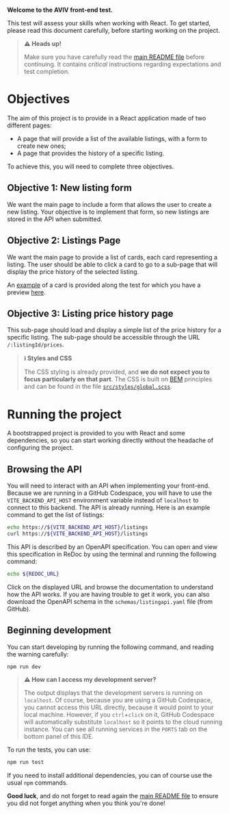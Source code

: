 **Welcome to the AVIV front-end test.**

This test will assess your skills when working with React. To get started, please read this document carefully, before starting working on the project.

> **⚠️ Heads up!**
> 
> Make sure you have carefully read the [main README file](../README.md) before continuing. It contains _critical_ instructions regarding expectations and test completion.

# Objectives

The aim of this project is to provide in a React application made of two different pages:

- A page that will provide a list of the available listings, with a form to create new ones;
- A page that provides the history of a specific listing.

To achieve this, you will need to complete three objectives.

## Objective 1: New listing form

We want the main page to include a form that allows the user to create a new listing. Your objective is to implement that form, so new listings are stored in the API when submitted.

## Objective 2: Listings Page

We want the main page to provide a list of cards, each card representing a listing. The user should be able to click a card to go to a sub-page that will display the price history of the selected listing.

An [example](./src/containers/Listings/Listings.tsx) of a card is provided along the test for which you have a preview [here](./assets/listing-card.png).

## Objective 3: Listing price history page

This sub-page should load and display a simple list of the price history for a specific listing.
The sub-page should be accessible through the URL `/:listingId/prices`.

> **ℹ️ Styles and CSS**
> 
> The CSS styling is already provided, and **we do not expect you to focus particularly on that part**. The CSS is built on
[BEM](https://getbem.com/introduction/) principles and can be found in the file [`src/styles/global.scss`](./src/styles/global.scss).

# Running the project

A bootstrapped project is provided to you with React and some dependencies, so you can start working directly without the headache of configuring the project.

## Browsing the API

You will need to interact with an API when implementing your front-end. Because we are running in a GitHub Codespace, you will have to use the `VITE_BACKEND_API_HOST` environment variable instead of `localhost` to connect to this backend. The API is already running. Here is an example command to get the list of listings:

```sh
echo https://${VITE_BACKEND_API_HOST}/listings
curl https://${VITE_BACKEND_API_HOST}/listings
```

This API is described by an OpenAPI specification. You can open and view this specification in ReDoc by using the terminal and running the following command:

```sh
echo ${REDOC_URL}
```

Click on the displayed URL and browse the documentation to understand how the API works. If you are having trouble to get it work, you can also download
the OpenAPI schema in the `schemas/listingapi.yaml` file (from GitHub).

## Beginning development

You can start developing by running the following command, and reading the warning carefully:

```sh
npm run dev
```

> **⚠️ How can I access my development server?**
> 
> The output displays that the development servers is running on `localhost`. Of course, because you are using a GitHub Codespace, you cannot access this URL directly, because it would point to your local machine. However, if you `ctrl`+`click` on it, GitHub Codespace will automatically substitute `localhost` so it points to the cloud running instance. You can see all running services in the `PORTS` tab on the bottom panel of this IDE.

To run the tests, you can use:

```sh
npm run test
```

If you need to install additional dependencies, you can of course use the usual `npm` commands.

**Good luck**, and do not forget to read again the [main README file](../README.md) to ensure you did not forget anything when you think you're done!
